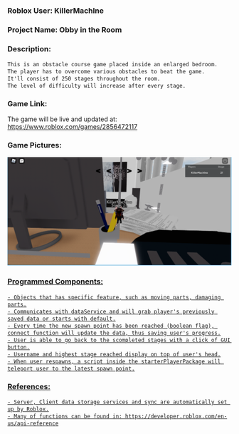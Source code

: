 ### Roblox User: KiIIerMachIne
### Project Name: Obby in the Room

### Description: 
``` 
This is an obstacle course game placed inside an enlarged bedroom.
The player has to overcome various obstacles to beat the game.
It'll consist of 250 stages throughout the room.
The level of difficulty will increase after every stage.
```

### Game Link:
The game will be live and updated at:
https://www.roblox.com/games/2856472117

### Game Pictures:
<a href = "Showcase/showcase-1.png"><img src = "Showcase/showcase-1.png">

### Programmed Components:
```
- Objects that has specific feature, such as moving parts, damaging parts.
- Communicates with dataService and will grab player's previously saved data or starts with default.
- Every time the new spawn point has been reached (boolean flag), connect function will update the data, thus saving user's progress.
- User is able to go back to the scompleted stages with a click of GUI button.
- Username and highest stage reached display on top of user's head.
- When user respawns, a script inside the starterPlayerPackage will teleport user to the latest spawn point.
```

### References:
```
- Server, Client data storage services and sync are automatically set up by Roblox.
- Many of functions can be found in: https://developer.roblox.com/en-us/api-reference
```
